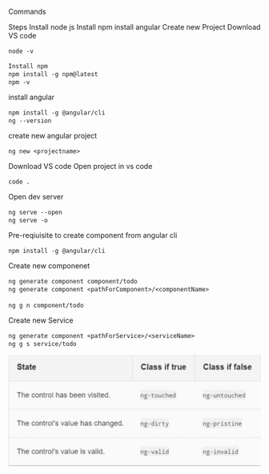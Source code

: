
Commands

Steps 
Install node js
Install npm
install angular
Create new Project
Download VS code

```
node -v
```

```
Install npm
npm install -g npm@latest
npm -v
```

install angular
```
npm install -g @angular/cli
ng --version
```

create new angular project
```
ng new <projectname>
```

Download VS code
Open project in vs code 
```
code .
```

Open dev server
```
ng serve --open
ng serve -o
```
Pre-reqiuisite to create component from angular cli

```
npm install -g @angular/cli
```

Create new componenet
```
ng generate component component/todo
ng generate component <pathForComponent>/<componentName>

ng g n component/todo
```

Create new Service
```
ng generate component <pathForService>/<serviceName>
ng g s service/todo
```


![Alt text](/controlstate.png?raw=true "Optional Title")

